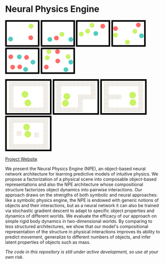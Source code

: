 # Neural Physics Engine

<kbd><img src="./demo/balls_n3_npe_pred_batch0_ex0.gif" width="20%" style="border:5px solid black"></kbd>
<kbd><img src="./demo/balls_n4_npe_pred_batch0_ex0.gif" width="20%" style="border:5px solid black"></kbd>
<kbd><img src="./demo/balls_n5_npe_pred_batch0_ex0.gif" width="20%" style="border:5px solid black"></kbd>
<kbd><img src="./demo/balls_n6_npe_pred_batch0_ex2.gif" width="20%" style="border:5px solid black"></kbd>
<kbd><img src="./demo/balls_n7_npe_pred_batch0_ex0.gif" width="20%" style="border:5px solid black"></kbd>
<kbd><img src="./demo/balls_n8_npe_pred_batch0_ex0.gif" width="20%" style="border:5px solid black"></kbd>

<kbd><img src="./demo/walls_n2_wO_npe_pred_batch0_ex3.gif" width="140" style="border:5px solid black"></kbd>
<kbd><img src="./demo/walls_n2_wL_npe_pred_batch0_ex2.gif" width="140" style="border:5px solid black"></kbd>
<kbd><img src="./demo/walls_n2_wU_npe_pred_batch0_ex2.gif" width="140" style="border:5px solid black"></kbd>
<kbd><img src="./demo/walls_n2_wI_npe_pred_batch0_ex2.gif" width="140" style="border:5px solid black"></kbd>

[Project Website](http://mbchang.github.io/npe)

We present the Neural Physics Engine (NPE), an object-based neural network
architecture for learning predictive models of intuitive physics. We propose a
factorization of a physical scene into composable object-based representations
and also the NPE architecture whose compositional structure factorizes object
dynamics into pairwise interactions. Our approach draws on the strengths of
both symbolic and neural approaches: like a symbolic physics engine, the NPE is
endowed with generic notions of objects and their interactions, but as a neural
network it can also be trained via stochastic gradient descent to adapt to
specific object properties and dynamics of different worlds. We evaluate the
efficacy of our approach on simple rigid body dynamics in two-dimensional
worlds. By comparing to less structured architectures, we show that our model's
compositional representation of the structure in physical interactions improves
its ability to predict movement, generalize to different numbers of objects,
and infer latent properties of objects such as mass.

_The code in this repository is still under active development, so use at your
own risk._
